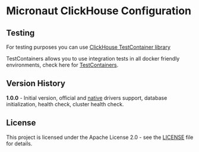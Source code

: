 # Micronaut ClickHouse Configuration


## Testing

For testing purposes you can use [ClickHouse TestContainer library](https://www.testcontainers.org/modules/databases/clickhouse/) 

TestContainers allows you to use integration tests in all docker friendly environments, 
check here for [TestContainers](https://www.testcontainers.org/).

## Version History

**1.0.0** - Initial version, official and [native]() drivers support, database initialization, health check, cluster health check.

## License

This project is licensed under the Apache License 2.0 - see the [LICENSE](LICENSE) file for details.
